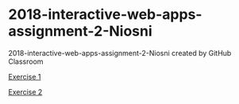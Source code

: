 # 2018-interactive-web-apps-assignment-2-Niosni
2018-interactive-web-apps-assignment-2-Niosni created by GitHub Classroom


[Exercise 1](https://it-teaching-abo-akademi.github.io/2018-interactive-web-apps-assignment-2-Niosni/index1.html)

[Exercise 2](https://it-teaching-abo-akademi.github.io/2018-interactive-web-apps-assignment-2-Niosni/index2.html)

